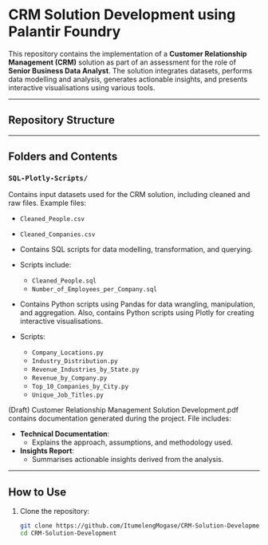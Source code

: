 # CRM Solution Development using Palantir Foundry  

This repository contains the implementation of a **Customer Relationship Management (CRM)** solution as part of an assessment for the role of **Senior Business Data Analyst**. The solution integrates datasets, performs data modelling and analysis, generates actionable insights, and presents interactive visualisations using various tools.  

---

## Repository Structure  


---

## Folders and Contents  

### **`SQL-Plotly-Scripts/`**
Contains input datasets used for the CRM solution, including cleaned and raw files. Example files:  
- `Cleaned_People.csv`  
- `Cleaned_Companies.csv`  

- Contains SQL scripts for data modelling, transformation, and querying.  
- Scripts include:  
  - `Cleaned_People.sql`
  - `Number_of_Employees_per_Company.sql`

- Contains Python scripts using Pandas for data wrangling, manipulation, and aggregation. Also, contains Python scripts using Plotly for creating interactive visualisations.  
- Scripts:  
  - `Company_Locations.py`
  - `Industry_Distribution.py`
  - `Revenue_Industries_by_State.py`
  - `Revenue_by_Company.py`
  - `Top_10_Companies_by_City.py`
  - `Unique_Job_Titles.py`


(Draft) Customer Relationship Management Solution Development.pdf contains documentation generated during the project. File includes:  
- **Technical Documentation**:  
  - Explains the approach, assumptions, and methodology used.
- **Insights Report**:  
  - Summarises actionable insights derived from the analysis.
    
---

## How to Use  

1. Clone the repository:  
   ```bash
   git clone https://github.com/ItumelengMogase/CRM-Solution-Development.git
   cd CRM-Solution-Development
